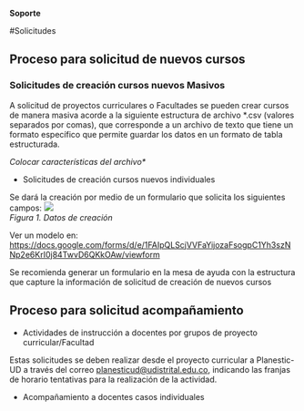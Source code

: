 ﻿**Soporte**

#Solicitudes

## Proceso para solicitud de nuevos cursos

### Solicitudes de creación cursos nuevos Masivos

A solicitud de proyectos curriculares o Facultades se pueden crear cursos de manera masiva acorde a la siguiente estructura de archivo \*.csv (valores separados por comas), que corresponde a un archivo de texto que tiene un formato específico que permite guardar los datos en un formato de tabla estructurada.

*Colocar características del archivo\**

- Solicitudes de creación cursos nuevos individuales

Se dará la creación por medio de un formulario que solicita los siguientes campos:
![](/img/soporte/soporte1.png)  
*Figura 1. Datos de creación*

Ver un modelo en: <https://docs.google.com/forms/d/e/1FAIpQLScjVVFaYijozaFsogpC1Yh3szNNp2e6KrI0j84TwvD6QKkOAw/viewform>

Se recomienda generar un formulario en la mesa de ayuda con la estructura que capture la información de solicitud de creación de nuevos cursos



## Proceso para solicitud acompañamiento
- Actividades de instrucción a docentes por grupos de proyecto curricular/Facultad

Estas solicitudes se deben realizar desde el proyecto curricular a Planestic-UD  a través del correo planesticud@udistrital.edu.co, indicando las franjas de horario tentativas para la realización de la actividad.


- Acompañamiento a docentes casos individuales
